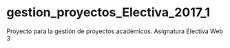 # gestion_proyectos_Electiva_2017_1
Proyecto para la gestión de proyectos académicos. Asignatura Electiva Web 3 
